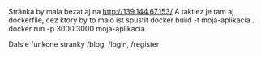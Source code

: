 Stránka by mala bezat aj na http://139.144.67.153/
A taktiez je tam aj dockerfile, cez ktory by to malo ist spustit 
docker build -t moja-aplikacia . 
docker run -p 3000:3000 moja-aplikacia

Dalsie funkcne stranky /blog, /login, /register
